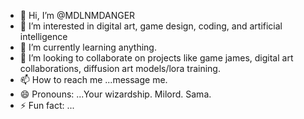 - 👋 Hi, I’m @MDLNMDANGER
- 👀 I’m interested in digital art, game design, coding, and artificial intelligence
- 🌱 I’m currently learning anything.
- 💞️ I’m looking to collaborate on projects like game james, digital art collaborations, diffusion art models/lora training.
- 📫 How to reach me ...message me.
- 😄 Pronouns: ...Your wizardship. Milord. Sama. 
- ⚡ Fun fact: ...

<!---
NXDNXRB/NXDNXRB is a ✨ special ✨ repository because its `README.md` (this file) appears on your GitHub profile.
You can click the Preview link to take a look at your changes.
--->

